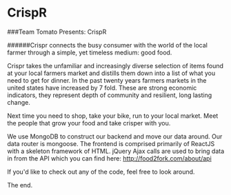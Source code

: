 # CrispR

###Team Tomato Presents: CrispR

######Crispr connects the busy consumer with the world of the local farmer through a simple, yet timeless medium: good food.  

Crispr takes the unfamiliar and increasingly diverse selection of items
found at your local farmers market and distills them down into a list
of what you need to get for dinner.  In the past twenty years farmers
markets in the united states have increased by 7 fold.  These are strong
economic indicators, they represent depth of community and resilient,
long lasting change.

Next time you need to shop, take your bike, run to your local market.
Meet the people that grow your food and take crisper with you.

We use MongoDB to construct our backend and move our data around.  Our data router is mongoose.
The frontend is comprised primarily of ReactJS with a skeleton framework of HTML.
jQuery Ajax calls are used to bring data in from the API which you can find here:  http://food2fork.com/about/api

If you'd like to check out any of the code, feel free to look around.

The end.
